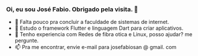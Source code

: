 ### Oi, eu sou José Fabio. Obrigado pela visita. 👋
- 🔭 Falta pouco pra concluir a faculdade de sistemas de internet.
- 🌱 Estudo o framework Flutter e linguagem Dart para criar aplicativos.
- 💬 Tenho experiencia com Redes de fibra otica e Linux, posso ajudar? me pergunte.
- 📫 Pra me encontrar, envie e-mail para josefabiosan @ gmail. com
